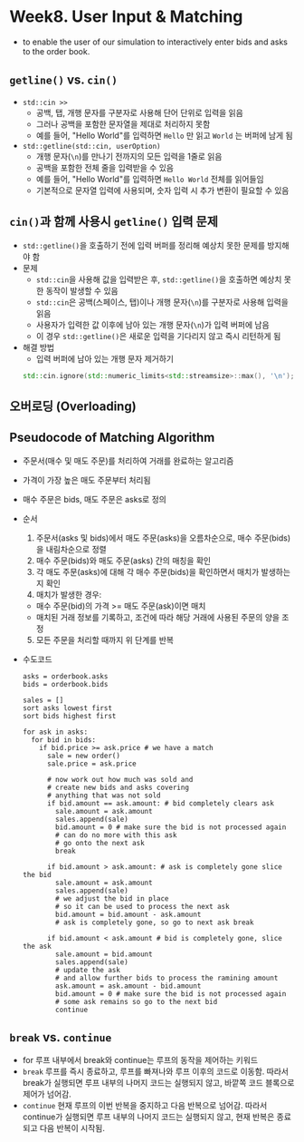 # Week8. User Input & Matching

- to enable the user of our simulation to interactively enter bids and asks to the order book.

## `getline()` vs. `cin()`
- `std::cin >> `
  - 공백, 탭, 개행 문자를 구분자로 사용해 단어 단위로 입력을 읽음
  - 그러나 공백을 포함한 문자열을 제대로 처리하지 못함
  - 예를 들어, "Hello World"를 입력하면 `Hello` 만 읽고 `World` 는 버퍼에 남게 됨
- `std::getline(std::cin, userOption)`
  - 개행 문자(`\n`)를 만나기 전까지의 모든 입력을 1줄로 읽음
  - 공백을 포함한 전체 줄을 입력받을 수 있음
  - 예를 들어, "Hello World"를 입력하면 `Hello World` 전체를 읽어들임
  - 기본적으로 문자열 입력에 사용되며, 숫자 입력 시 추가 변환이 필요할 수 있음

## `cin()`과 함께 사용시 `getline()` 입력 문제
- `std::getline()`을 호출하기 전에 입력 버퍼를 정리해 예상치 못한 문제를 방지해야 함
- 문제
  - `std::cin`을 사용해 값을 입력받은 후, `std::getline()`을 호출하면 예상치 못한 동작이 발생할 수 있음
  - `std::cin`은 공백(스페이스, 탭)이나 개행 문자(`\n`)를 구분자로 사용해 입력을 읽음
  - 사용자가 입력한 값 이후에 남아 있는 개행 문자(`\n`)가 입력 버퍼에 남음
  - 이 경우 `std::getline()`은 새로운 입력을 기다리지 않고 즉시 리턴하게 됨
- 해결 방법
  - 입력 버퍼에 남아 있는 개행 문자 제거하기
  ```cpp
  std::cin.ignore(std::numeric_limits<std::streamsize>::max(), '\n');
  ```

## 오버로딩 (Overloading)

## Pseudocode of Matching Algorithm
- 주문서(매수 및 매도 주문)를 처리하여 거래를 완료하는 알고리즘
- 가격이 가장 높은 매도 주문부터 처리됨
- 매수 주문은 bids, 매도 주문은 asks로 정의
- 순서
  1. 주문서(asks 및 bids)에서 매도 주문(asks)을 오름차순으로, 매수 주문(bids)을 내림차순으로 정렬
  2. 매수 주문(bids)와 매도 주문(asks) 간의 매칭을 확인
  3. 각 매도 주문(asks)에 대해 각 매수 주문(bids)을 확인하면서 매치가 발생하는지 확인
  4. 매치가 발생한 경우:
    - 매수 주문(bid)의 가격 >= 매도 주문(ask)이면 매치
    - 매치된 거래 정보를 기록하고, 조건에 따라 해당 거래에 사용된 주문의 양을 조정
  5. 모든 주문을 처리할 때까지 위 단계를 반복

- 수도코드
  ```
  asks = orderbook.asks
  bids = orderbook.bids

  sales = []
  sort asks lowest first
  sort bids highest first

  for ask in asks:
    for bid in bids:
      if bid.price >= ask.price # we have a match
        sale = new order()
        sale.price = ask.price

        # now work out how much was sold and
        # create new bids and asks covering
        # anything that was not sold
        if bid.amount == ask.amount: # bid completely clears ask
          sale.amount = ask.amount
          sales.append(sale)
          bid.amount = 0 # make sure the bid is not processed again
          # can do no more with this ask
          # go onto the next ask
          break

        if bid.amount > ask.amount: # ask is completely gone slice the bid
          sale.amount = ask.amount
          sales.append(sale)
          # we adjust the bid in place
          # so it can be used to process the next ask
          bid.amount = bid.amount - ask.amount
          # ask is completely gone, so go to next ask break

        if bid.amount < ask.amount # bid is completely gone, slice the ask
          sale.amount = bid.amount
          sales.append(sale)
          # update the ask
          # and allow further bids to process the ramining amount
          ask.amount = ask.amount - bid.amount
          bid.amount = 0 # make sure the bid is not processed again
          # some ask remains so go to the next bid
          continue
  ```

## `break` vs. `continue`
  - for 루프 내부에서 break와 continue는 루프의 동작을 제어하는 키워드
  - `break` 루프를 즉시 종료하고, 루프를 빠져나와 루프 이후의 코드로 이동함. 따라서 break가 실행되면 루프 내부의 나머지 코드는 실행되지 않고, 바깥쪽 코드 블록으로 제어가 넘어감.
  - `continue` 현재 루프의 이번 반복을 중지하고 다음 반복으로 넘어감. 따라서 continue가 실행되면 루프 내부의 나머지 코드는 실행되지 않고, 현재 반복은 종료되고 다음 반복이 시작됨.